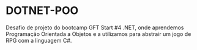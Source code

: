 # DOTNET-POO
Desafio de projeto do bootcamp GFT Start #4 .NET, onde aprendemos Programação Orientada a Objetos e a utilizamos para abstrair um jogo de RPG com a linguagem C#.
